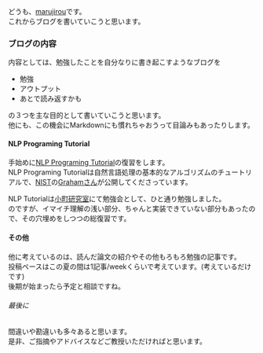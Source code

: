 どうも、[marujirou][]です。  
これからブログを書いていこうと思います。

### ブログの内容
内容としては、勉強したことを自分なりに書き起こすようなブログを  

- 勉強
- アウトプット
- あとで読み返すかも

の３つを主な目的として書いていこうと思います。  
他にも、この機会にMarkdownにも慣れちゃおうって目論みもあったりします。

#### NLP Programing Tutorial
手始めに[NLP Programing Tutorial][]の復習をします。  
NLP Programing Tutorialは自然言語処理の基本的なアルゴリズムのチュートリアルで、[NIST][]の[Grahamさん][]が公開してくださっています。  

NLP Tutorialは[小町研究室][]にて勉強会として、ひと通り勉強しました。  
のですが、イマイチ理解の浅い部分、ちゃんと実装できていない部分もあったので、その穴埋めをしつつの総復習です。  

#### その他
他に考えているのは、読んだ論文の紹介やその他もろもろ勉強の記事です。  
投稿ペースはこの夏の間は1記事/weekくらいで考えています。(考えているだけです)  
後期が始まったら予定と相談ですね。  

###### 最後に
間違いや勘違いも多々あると思います。  
是非、ご指摘やアドバイスなどご教授いただければと思います。  

[marujirou]: https://twitter.com/marujiruo
[NLP Programing Tutorial]: http://www.phontron.com/teaching.php?lang=ja
[NIST]: http://www.naist.jp/index_j.html
[Grahamさん]: http://www.phontron.com/index.php
[小町研究室]: http://cl.sd.tmu.ac.jp
